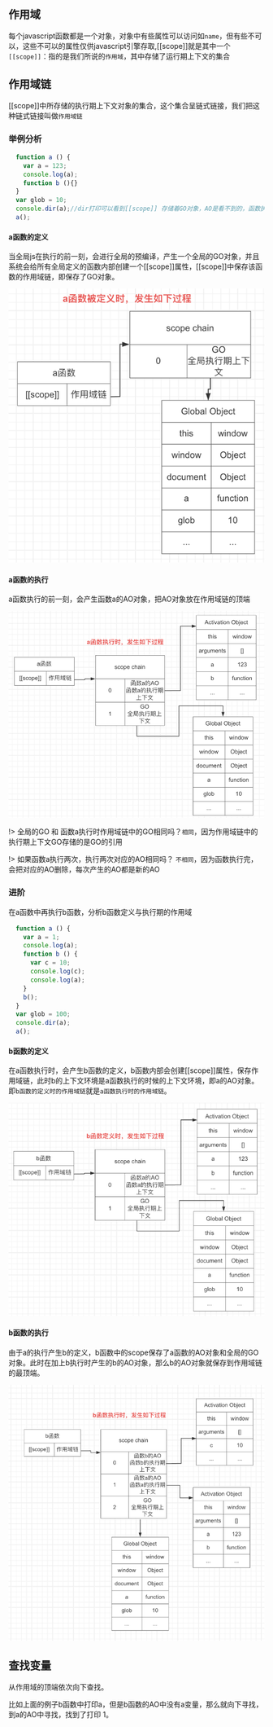 ## 作用域

每个javascript函数都是一个对象，对象中有些属性可以访问如`name`，但有些不可以，这些不可以的属性仅供javascript引擎存取,[[scope]]就是其中一个
`[[scope]]`：指的是我们所说的`作用域`，其中存储了运行期上下文的集合

## 作用域链
[[scope]]中所存储的执行期上下文对象的集合，这个集合呈链式链接，我们把这种链式链接叫做`作用域链`

### 举例分析
```js
  function a () {
    var a = 123;
    console.log(a);
    function b (){}
  }
  var glob = 10;
  console.dir(a);//dir打印可以看到[[scope]] 存储着GO对象，AO是看不到的，函数执行完成后AO就被销毁了
  a();
```
#### a函数的定义
当全局js在执行的前一刻，会进行全局的预编译，产生一个全局的GO对象，并且系统会给所有全局定义的函数内部创建一个[[scope]]属性，[[scope]]中保存该函数的作用域链，即保存了GO对象。

![a函数的定义](../../picture/预编译_作用域/a函数的定义.png)

#### a函数的执行
a函数执行的前一刻，会产生函数a的AO对象，把AO对象放在作用域链的顶端

![a函数的执行](../../picture/预编译_作用域/a函数的执行.png)

!> 全局的GO 和 函数a执行时作用域链中的GO相同吗？`相同`，因为作用域链中的执行期上下文GO存储的是GO的引用

!> 如果函数a执行两次，执行两次对应的AO相同吗？ `不相同`，因为函数执行完，会把对应的AO删除，每次产生的AO都是新的AO

### 进阶
在a函数中再执行b函数，分析b函数定义与执行期的作用域
```js
  function a () {
    var a = 1;
    console.log(a);
    function b () {
      var c = 10;
      console.log(c);
      console.log(a);
    }
    b();
  }
  var glob = 100;
  console.dir(a);
  a();
```

#### b函数的定义

在a函数执行时，会产生b函数的定义，b函数内部会创建[[scope]]属性，保存作用域链，此时b的上下文环境是a函数执行的时候的上下文环境，即a的AO对象。即`b函数的定义时的作用域链`就是`a函数执行时的作用域链`。

![b函数的定义](../../picture/预编译_作用域/b函数的定义.png)

#### b函数的执行

由于a的执行产生b的定义，b函数中的scope保存了a函数的AO对象和全局的GO对象。此时在加上b执行时产生的b的AO对象，那么b的AO对象就保存到作用域链的最顶端。

![b函数的执行](../../picture/预编译_作用域/b函数的执行.png)


## 查找变量

从作用域的顶端依次向下查找。

比如上面的例子b函数中打印a，但是b函数的AO中没有a变量，那么就向下寻找，到a的AO中寻找，找到了打印 1。
